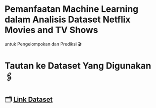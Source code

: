 # Pemanfaatan Machine Learning dalam Analisis Dataset Netflix Movies and TV Shows
 untuk Pengelompokan dan Prediksi 🎬

# Tautan ke Dataset Yang Digunakan 🖇️

## 🗂️ [Link Dataset](https://drive.google.com/drive/folders/1Jl_ONTQHrTNWbSMSzr7k9ySHLeWwoPGC?usp=sharing)

